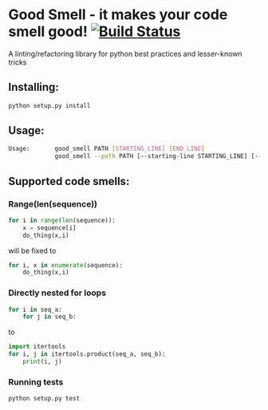 # Good Smell - it makes your code smell good! [![Build Status](https://travis-ci.com/Tadaboody/good_smell.svg?branch=master)](https://travis-ci.com/Tadaboody/good_smell)
A linting/refactoring library for python best practices and lesser-known tricks

## Installing:
```sh
python setup.py install
```
## Usage:
```sh
Usage:       good_smell PATH [STARTING_LINE] [END_LINE]
             good_smell --path PATH [--starting-line STARTING_LINE] [--end-line END_LINE]
```
## Supported code smells:

### Range(len(sequence))
```py
for i in range(len(sequence)):
    x = sequence[i]
    do_thing(x,i)
```
will be fixed to 
```py
for i, x in enumerate(sequence):
    do_thing(x,i)
```
### Directly nested for loops
```py
for i in seq_a:
    for j in seq_b:
```
to
```py
import itertools
for i, j in itertools.product(seq_a, seq_b):
    print(i, j)
```

### Running tests
```sh
python setup.py test
```